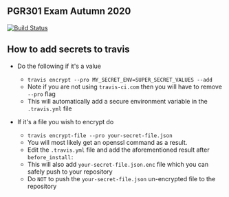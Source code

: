## PGR301 Exam Autumn 2020

[![Build Status](https://travis-ci.com/Hannarong98/PGR301-Eksamen-applikasjon.svg?token=DqMpxq41VWvgzW8Fy3oq&branch=master)](https://travis-ci.com/Hannarong98/PGR301-Eksamen-applikasjon)

## How to add secrets to travis

* Do the following if it's a value
    * `travis encrypt --pro MY_SECRET_ENV=SUPER_SECRET_VALUES --add`
    * Note if you are not using `travis-ci.com` then you will have to remove `--pro` flag
    * This will automatically add a secure environment variable in the `.travis.yml` file
    
* If it's a file you wish to encrypt do 
    * `travis encrypt-file --pro your-secret-file.json`
    * You will most likely get an openssl command as a result.
    * Edit the `.travis.yml` file and add the aforementioned result after `before_install:`
    * This will also add `your-secret-file.json.enc` file which you can safely push to your repository
    * Do `NOT` to push the `your-secret-file.json` un-encrypted file to the repository